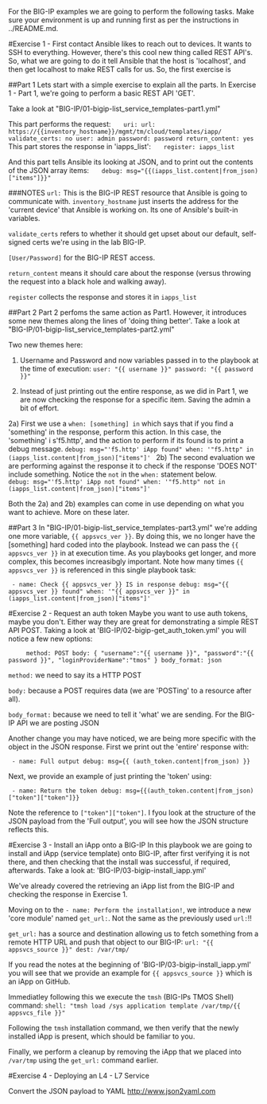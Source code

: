 For the BIG-IP examples we are going to perform the following tasks. Make sure your environment is up and running first as per the instructions in ../README.md.

#Exercise 1 - First contact
Ansible likes to reach out to devices. It wants to SSH to everything. However, there's this cool new thing called REST API's. So, what we are going to do it tell Ansible that the host is 'localhost', and then get localhost to make REST calls for us. So, the first exercise is  

##Part 1
Lets start with a simple exercise to explain all the parts. In Exercise 1 - Part 1, we're going to perform a basic REST API 'GET'.

Take a look at "BIG-IP/01-bigip-list_service_templates-part1.yml"

This part performs the request:
`    uri:
      url: https://{{inventory_hostname}}/mgmt/tm/cloud/templates/iapp/
      validate_certs: no
      user: admin
      password: password
      return_content: yes
`
This part stores the response in 'iapps_list':
`    register: iapps_list
`

And this part tells Ansible its looking at JSON, and to print out the contents of the JSON array items:
`    debug: msg="{{(iapps_list.content|from_json)["items"]}}"
`

###NOTES
`url:` This is the BIG-IP REST resource that Ansible is going to communicate with. `inventory_hostname` just inserts the address for the 'current device' that Ansible is working on. Its one of Ansible's built-in variables.

`validate_certs` refers to whether it should get upset about our default, self-signed certs we're using in the lab BIG-IP.

`[User/Password]` for the BIG-IP REST access.

`return_content` means it should care about the response (versus throwing the request into a black hole and walking away).

`register` collects the response and stores it in `iapps_list`


##Part 2
Part 2 perfoms the same action as Part1. However, it introduces some new themes along the lines of 'doing thing better'.
Take a look at "BIG-IP/01-bigip-list_service_templates-part2.yml"

Two new themes here:
1) Username and Password and now variables passed in to the playbook at the time of execution:
`user: "{{ username }}"
password: "{{ password }}"`

2) Instead of just printing out the entire response, as we did in Part 1, we are now checking the response for a specific item. Saving the admin a bit of effort.

2a) First we use a `when: [something] in` which says that if you find a 'something' in the response, perform this action. In this case, the 'something' i s'f5.http', and the action to perform if its found is to print a debug message.
`debug: msg="'f5.http' iApp found"
when: '"f5.http" in (iapps_list.content|from_json)["items"]'
`
2b) The second evaluation we are performing against the response it to check if the response 'DOES NOT' include something. Notice the `not` in the `when:` statement below.  
`debug: msg="'f5.http' iApp not found"
when: '"f5.http" not in (iapps_list.content|from_json)["items"]'
`

Both the 2a) and 2b) examples can come in use depending on what you want to achieve. More on these later.

##Part 3
In "BIG-IP/01-bigip-list_service_templates-part3.yml" we're adding one more variable, `{{ appsvcs_ver }}`. By doing this, we no longer have the [something] hard coded into the playbook. Instead we can pass the `{{ appsvcs_ver }}` in at execution time. As you playbooks get longer, and more complex, this becomes increasibgly important. Note how many times `{{ appsvcs_ver }}` is referenced in this single playbook task:

`  - name: Check {{ appsvcs_ver }} IS in response
    debug: msg="{{ appsvcs_ver }} found"
    when: '"{{ appsvcs_ver }}" in (iapps_list.content|from_json)["items"]'
`

#Exercise 2 - Request an auth token
Maybe you want to use auth tokens, maybe you don't. Either way they are great for demonstrating a simple REST API POST. Taking a look at 'BIG-IP/02-bigip-get_auth_token.yml' you will notice a few new options:

`      method: POST
      body: { "username":"{{ username }}", "password":"{{ password }}", "loginProviderName":"tmos" }
      body_format: json
`

`method:` we need to say its a HTTP POST

`body:` because a POST requires data (we are 'POSTing' to a resource after all).

`body_format:` because we need to tell it 'what' we are sending. For the BIG-IP API we are posting JSON

Another change you may have noticed, we are being more specific with the object in the JSON response. First we print out the 'entire' response with:

`  - name: Full output
    debug: msg={{ (auth_token.content|from_json) }}
`

Next, we provide an example of just printing the 'token' using:

`  - name: Return the token
    debug: msg={{(auth_token.content|from_json)["token"]["token"]}}
`

Note the reference to `["token"]["token"]`. I fyou look at the structure of the JSON payload from the 'Full output', you will see how the JSON structure reflects this.


#Exercise 3 - Install an iApp onto a BIG-IP
In this playbook we are going to install and iApp (service template) onto BIG-IP, after first verifying it is not there, and then checking that the install was successful, if required, afterwards. Take a look at: 'BIG-IP/03-bigip-install_iapp.yml'

We've already covered the retrieving an iApp list from the BIG-IP and checking the response in Exercise 1.

Moving on to the `- name: Perform the installation!`, we introduce a new 'core module' named `get_url:`. Not the same as the previously used `url:`!!

`get_url:` has a source and destination allowing us to fetch something from a remote HTTP URL and push that object to our BIG-IP:
`url: "{{ appsvcs_source }}"
dest: /var/tmp/
`

If you read the notes at the beginning of 'BIG-IP/03-bigip-install_iapp.yml' you will see that we provide an example for `{{ appsvcs_source }}` which is an iApp on GitHub.

Immediatley following this we execute the `tmsh` (BIG-IPs TMOS Shell) command: `shell: "tmsh load /sys application template /var/tmp/{{ appsvcs_file }}"`

Following the `tmsh` installation command, we then verify that the newly installed iApp is present, which should be familiar to you.

Finally, we perform a cleanup by removing the iApp that we placed into `/var/tmp` using the `get_url:` command earlier.

#Exercise 4 - Deploying an L4 - L7 Service


Convert the JSON payload to YAML
http://www.json2yaml.com
